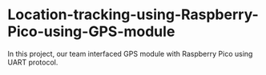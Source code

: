 # Location-tracking-using-Raspberry-Pico-using-GPS-module
In this project, our team interfaced GPS module with Raspberry Pico using UART protocol.
